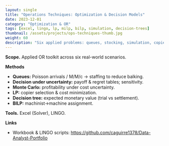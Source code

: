 ```yaml
---
layout: single
title: "Operations Techniques: Optimization & Decision Models"
date: 2023-12-01
category: "Optimization & OR"
tags: [excel, lingo, lp, milp, bilp, simulation, decision-trees]
thumbnail: /assets/projects/ops-techniques-thumb.jpg
weight: 60
description: "Six applied problems: queues, stocking, simulation, copier selection, legal decision tree, and assignment."
---
```


**Scope.** Applied OR toolkit across six real-world scenarios.

**Methods**
- **Queues:** Poisson arrivals / M/M/c → staffing to reduce balking.
- **Decision under uncertainty:** payoff & regret tables; sensitivity.
- **Monte Carlo:** profitability under cost uncertainty.
- **LP:** copier selection & cost minimization.
- **Decision tree:** expected monetary value (trial vs settlement).
- **BILP:** machinist→machine assignment.

**Tools.** Excel (Solver), LINGO.

**Links**
- Workbook & LINGO scripts: <https://github.com/caguirre1378/Data-Analyst-Portfolio>
